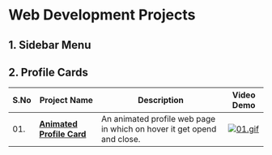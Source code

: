 # Web Development Projects

## 1. Sidebar Menu



## 2. Profile Cards

|S.No|Project Name|Description|Video Demo|
|---|---|---|---|
|01.|__[Animated Profile Card](https://github.com/dev-mdirfan/animated-profile-card.git)__|An animated profile web page in which on hover it get opend and close.|[![01.gif](gifs/01.animated-profile-card.gif)](https://github.com/dev-mdirfan/animated-profile-card.git)|
